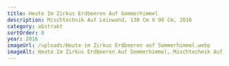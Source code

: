 ```yaml
---
title: Heute Im Zirkus Erdbeeren Auf Sommerhimmel
description: Mischtechnik Auf Leinwand, 130 Cm X 90 Cm, 2016
category: abstrakt
sortOrder: 0
year: 2016
imageUrl: /uploads/Heute im Zirkus Erdbeeren auf Sommerhimmel.webp
imageAlt: Heute Im Zirkus Erdbeeren Auf Sommerhimmel, Mischtechnik Auf Leinwand, 130 Cm X 90 Cm, 2016
---
```

